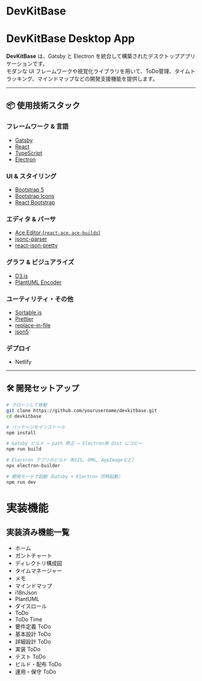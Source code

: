 ﻿# DevKitBase

# DevKitBase Desktop App

**DevKitBase** は、Gatsby と Electron を統合して構築されたデスクトップアプリケーションです。  
モダンな UI フレームワークや視覚化ライブラリを用いて、ToDo管理、タイムトラッキング、マインドマップなどの開発支援機能を提供します。

---

## 📦 使用技術スタック

### フレームワーク & 言語

- [Gatsby](https://www.gatsbyjs.com/)
- [React](https://react.dev/)
- [TypeScript](https://www.typescriptlang.org/)
- [Electron](https://www.electronjs.org/)

### UI & スタイリング

- [Bootstrap 5](https://getbootstrap.com/)
- [Bootstrap Icons](https://icons.getbootstrap.com/)
- [React Bootstrap](https://react-bootstrap.github.io/)

### エディタ & パーサ

- [Ace Editor (`react-ace`, `ace-builds`)](https://github.com/securingsincity/react-ace)
- [jsonc-parser](https://www.npmjs.com/package/jsonc-parser)
- [react-json-pretty](https://github.com/chenckang/react-json-pretty)

### グラフ & ビジュアライズ

- [D3.js](https://d3js.org/)
- [PlantUML Encoder](https://github.com/markushedvall/plantuml-encoder)

### ユーティリティ・その他

- [Sortable.js](https://sortablejs.github.io/Sortable/)
- [Prettier](https://prettier.io/)
- [replace-in-file](https://www.npmjs.com/package/replace-in-file)
- [json5](https://www.npmjs.com/package/json5)

### デプロイ
- Netlify
---

## 🛠️ 開発セットアップ

```bash
# クローンして移動
git clone https://github.com/yourusername/devkitbase.git
cd devkitbase

# パッケージをインストール
npm install

# Gatsby ビルド → path 修正 → Electron用 dist にコピー
npm run build

# Electron アプリのビルド（NSIS, DMG, AppImageなど）
npx electron-builder

# 開発モードで起動（Gatsby + Electron 同時起動）
npm run dev
```
# 実装機能

##  実装済み機能一覧

- ホーム
- ガントチャート
- ディレクトリ構成図
- タイムマネージャー
- メモ
- マインドマップ
- i18nJson
- PlantUML
- ダイスロール
- ToDo
- ToDo Time
- 要件定義 ToDo
- 基本設計 ToDo
- 詳細設計 ToDo
- 実装 ToDo
- テスト ToDo
- ビルド・配布 ToDo
- 運用・保守 ToDo
